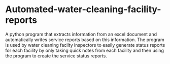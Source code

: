 # Automated-water-cleaning-facility-reports

A python program that extracts information from an excel document and automatically writes service reports based on this information. The program is used by water cleaning facilty inspectors to easily generate status reports for each facility by only taking quick notes from each facility and then using the program to create the service status reports. 
